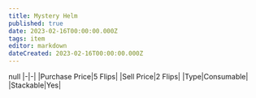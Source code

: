 ```yaml
---
title: Mystery Helm
published: true
date: 2023-02-16T00:00:00.000Z
tags: item
editor: markdown
dateCreated: 2023-02-16T00:00:00.000Z
---
```


null
|-|-|
|Purchase Price|5 Flips|
|Sell Price|2 Flips|
|Type|Consumable|
|Stackable|Yes|

